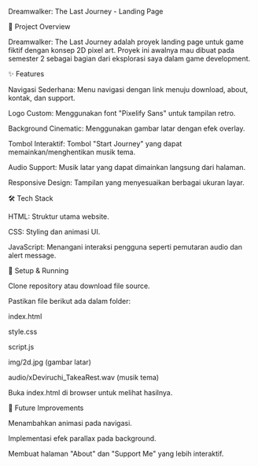 Dreamwalker: The Last Journey - Landing Page

📌 Project Overview

Dreamwalker: The Last Journey adalah proyek landing page untuk game fiktif dengan konsep 2D pixel art. Proyek ini awalnya mau dibuat pada semester 2 sebagai bagian dari eksplorasi saya dalam game development.

✨ Features

Navigasi Sederhana: Menu navigasi dengan link menuju download, about, kontak, dan support.

Logo Custom: Menggunakan font "Pixelify Sans" untuk tampilan retro.

Background Cinematic: Menggunakan gambar latar dengan efek overlay.

Tombol Interaktif: Tombol "Start Journey" yang dapat memainkan/menghentikan musik tema.

Audio Support: Musik latar yang dapat dimainkan langsung dari halaman.

Responsive Design: Tampilan yang menyesuaikan berbagai ukuran layar.

🛠️ Tech Stack

HTML: Struktur utama website.

CSS: Styling dan animasi UI.

JavaScript: Menangani interaksi pengguna seperti pemutaran audio dan alert message.

🚀 Setup & Running

Clone repository atau download file source.

Pastikan file berikut ada dalam folder:

index.html

style.css

script.js

img/2d.jpg (gambar latar)

audio/xDeviruchi_TakeaRest.wav (musik tema)

Buka index.html di browser untuk melihat hasilnya.

📌 Future Improvements

Menambahkan animasi pada navigasi.

Implementasi efek parallax pada background.

Membuat halaman "About" dan "Support Me" yang lebih interaktif.
